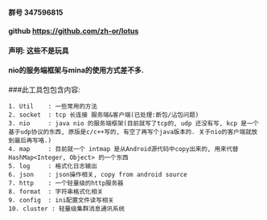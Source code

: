 
#### 群号 347596815
#### github https://github.com/zh-or/lotus

#### 声明: 这些不是玩具

#### nio的服务端框架与mina的使用方式差不多.

###此工具包包含内容:

    1. Util    : 一些常用的方法
    2. socket  : tcp 长连接 服务端&客户端(已处理:断包/沾包问题)
    3. nio     : java nio 的服务端框架(目前就写了tcp的, udp 还没有写, kcp 是一个基于udp协议的东西, 原版是c/c++写的, 有空了再写个java版本的. 关于nio的客户端就放到最后再写咯.)
    4. map     : 目前就一个 intmap 是从Android源代码中copy出来的, 用来代替 HashMap<Integer, Object> 的一个东西
    5. log     : 格式化日志输出
    6. json    : json操作相关, copy from android source
    7. http    : 一个轻量级的http服务器
    8. format  : 字符串格式化相关
    9. config  : ini配置文件读写相关
    10. cluster : 轻量级集群消息通讯系统
